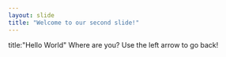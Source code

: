 ```yaml
---
layout: slide
title: "Welcome to our second slide!"
---
```

title:"Hello World"
Where are you?
Use the left arrow to go back!
